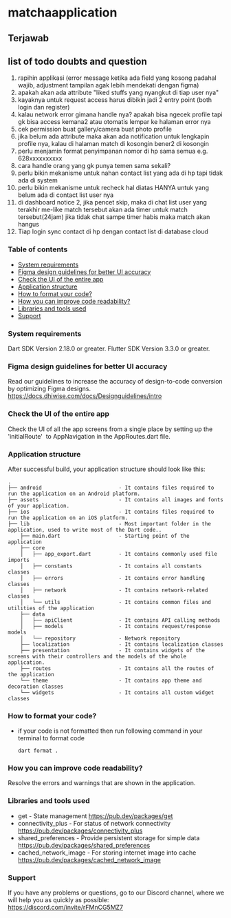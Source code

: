 
# matchaapplication
## Terjawab 

## list of todo doubts and question
1. rapihin applikasi (error message ketika ada field yang kosong padahal wajib, adjustment tampilan agak lebih mendekati dengan figma)
2. apakah akan ada attribute "liked stuffs yang nyangkut di tiap user nya"
7. kayaknya untuk request access harus dibikin jadi 2 entry point (both login dan register)
10. kalau network error gimana handle nya? apakah bisa ngecek profile tapi gk bisa access kemana2 atau otomatis lempar ke halaman error nya
11. cek permission buat gallery/camera buat photo profile
14. jika belum ada attribute maka akan ada notification untuk lengkapin profile nya, kalau di halaman match di kosongin bener2 di kosongin
15. perlu menjamin format penyimpanan nomor di hp sama semua e.g. 628xxxxxxxxxx
16. cara handle orang yang gk punya temen sama sekali?
17. perlu bikin mekanisme untuk nahan contact list yang ada di hp tapi tidak ada di system
18. perlu bikin mekanisme untuk recheck hal diatas HANYA untuk yang belum ada di contact list user nya
19. di dashboard notice 2, jika pencet skip, maka di chat list user yang terakhir me-like match tersebut akan ada timer untuk match tersebut(24jam) jika tidak chat sampe timer habis maka match akan hangus
20. Tiap login sync contact di hp dengan contact list di database cloud

### Table of contents
- [System requirements](#system-requirements)
- [Figma design guidelines for better UI accuracy](#figma-design-guideline-for-better-accuracy)
- [Check the UI of the entire app](#app-navigations)
- [Application structure](#project-structure)
- [How to format your code?](#how-you-can-do-code-formatting)
- [How you can improve code readability?](#how-you-can-improve-the-readability-of-code)
- [Libraries and tools used](#libraries-and-tools-used)
- [Support](#support)

### System requirements

Dart SDK Version 2.18.0 or greater.
Flutter SDK Version 3.3.0 or greater.

### Figma design guidelines for better UI accuracy

Read our guidelines to increase the accuracy of design-to-code conversion by optimizing Figma designs.
https://docs.dhiwise.com/docs/Designguidelines/intro

### Check the UI of the entire app

Check the UI of all the app screens from a single place by setting up the 'initialRoute'  to AppNavigation in the AppRoutes.dart file.

### Application structure

After successful build, your application structure should look like this:

```
.
├── android                         - It contains files required to run the application on an Android platform.
├── assets                          - It contains all images and fonts of your application.
├── ios                             - It contains files required to run the application on an iOS platform.
├── lib                             - Most important folder in the application, used to write most of the Dart code..
    ├── main.dart                   - Starting point of the application
    ├── core
    │   ├── app_export.dart         - It contains commonly used file imports
    │   ├── constants               - It contains all constants classes
    │   ├── errors                  - It contains error handling classes                  
    │   ├── network                 - It contains network-related classes
    │   └── utils                   - It contains common files and utilities of the application
    ├── data
    │   ├── apiClient               - It contains API calling methods 
    │   ├── models                  - It contains request/response models 
    │   └── repository              - Network repository
    ├── localization                - It contains localization classes
    ├── presentation                - It contains widgets of the screens with their controllers and the models of the whole application.
    ├── routes                      - It contains all the routes of the application
    └── theme                       - It contains app theme and decoration classes
    └── widgets                     - It contains all custom widget classes
```

### How to format your code?

- if your code is not formatted then run following command in your terminal to format code
  ```
  dart format .
  ```

### How you can improve code readability?

Resolve the errors and warnings that are shown in the application.

### Libraries and tools used

- get - State management
  https://pub.dev/packages/get
- connectivity_plus - For status of network connectivity
  https://pub.dev/packages/connectivity_plus
- shared_preferences - Provide persistent storage for simple data
  https://pub.dev/packages/shared_preferences
- cached_network_image - For storing internet image into cache
  https://pub.dev/packages/cached_network_image

### Support

If you have any problems or questions, go to our Discord channel, where we will help you as quickly as possible: https://discord.com/invite/rFMnCG5MZ7
